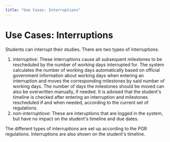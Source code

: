 ```yaml
---
title: "Use Cases: Interruptions"
---
```



# Use Cases: Interruptions

Students can interrupt their studies. There are two types of interruptions:
1. *interruptive*: These interruptions cause all subsequent milestones to be rescheduled by the number of working days interrupted for. The system calculates the number of working days automatically based on official government information about working days when entering an interruption and moves the corresponding milestones by said number of working days. The number of days the milestones should be moved can also be overwritten manually, if needed. It is advised that the student's timeline is checked after entering an interruption and milestones rescheduled if and when needed, according to the current set of regulations. 
2. *non-interruptiove*: These are interuptions that are logged in the system, but have no impact on the student's timeline and due dates.

The different types of interruptions are set up according to the PGR regulations. Interruptions are also shown on the student's timeline.


